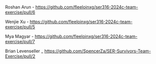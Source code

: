 Roshan Arun - https://github.com/fleeloinxg/ser316-2024c-team-exercise/pull/6

Wenjie Xu - https://github.com/fleeloinxg/ser316-2024c-team-exercise/pull/5

Mya Magyar - https://github.com/fleeloinxg/ser316-2024c-team-exercise/pull/7

Brian Levenseller _ https://github.com/SpencerZa/SER-Survivors-Team-Exercise/pull/2
